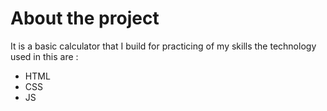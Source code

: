 <div style="text-align:start">
<h1>About the project</h1>
<p>
  It is a basic calculator that I build for practicing of my skills the technology used in this are :
</p>
<ul>
  <li>HTML</li>
  <li>CSS</li>
  <li>JS</li>
</ul>
</div>
